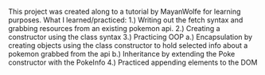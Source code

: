 This project was created along to a tutorial by MayanWolfe for learning purposes.
What I learned/practiced:
    1.) Writing out the fetch syntax and grabbing resources from an existing pokemon api.
    2.) Creating a constructor using the class syntax
    3.) Practicing OOP
        a.) Encapsulation by creating objects using the class constructor to hold selected  info about a pokemon grabbed from the api
        b.) Inheritance by extending the Poke constructor with the PokeInfo 
    4.) Practiced appending elements to the DOM